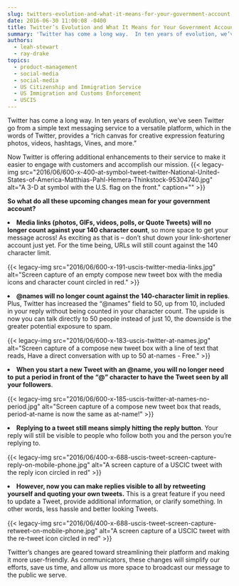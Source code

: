 ```yaml
---
slug: twitters-evolution-and-what-it-means-for-your-government-account
date: 2016-06-30 11:00:08 -0400
title: Twitter’s Evolution and What It Means for Your Government Account
summary: 'Twitter has come a long way.  In ten years of evolution, we’ve seen Twitter go from a simple text messaging service to a versatile platform, which in the words of Twitter, provides a &ldquo;rich canvas for creative expression featuring photos, videos, hashtags, Vines, and more.&rdquo; Now Twitter is offering additional enhancements to their service to'
authors:
  - leah-stewart
  - ray-drake
topics:
  - product-management
  - social-media
  - social-media
  - US Citizenship and Immigration Service
  - US Immigration and Customs Enforcement
  - USCIS
---
```


Twitter has come a long way.  In ten years of evolution, we’ve seen Twitter go from a simple text messaging service to a versatile platform, which in the words of Twitter, provides a “rich canvas for creative expression featuring photos, videos, hashtags, Vines, and more.”

Now Twitter is offering additional enhancements to their service to make it easier to engage with customers and accomplish our mission. {{< legacy-img src="2016/06/600-x-400-at-symbol-tweet-twitter-National-United-States-of-America-Matthias-Pahl-Hemera-Thinkstock-95304740.jpg" alt="A 3-D at symbol with the U.S. flag on the front." caption="" >}} 

**So what do all these upcoming changes mean for your government account?**

<li style="margin-bottom: 15px">
  <b>Media links (photos, GIFs, videos, polls, or Quote Tweets) will no longer count against your 140 character count</b>, so more space to get your message across! As exciting as that is &#8211; don’t shut down your link-shortener account just yet. For the time being, URLs will still count against the 140 character limit.
</li>

{{< legacy-img src="2016/06/600-x-191-uscis-twitter-media-links.jpg" alt="Screen capture of an empty compose new tweet box with the media icons and character count circled in red." >}}

<li style="margin-bottom: 15px">
  <b>@names will no longer count against the 140-character limit in replies</b>. Plus, Twitter has increased the “@names” field to 50, up from 10, included in your reply without being counted in your character count. The upside is now you can talk directly to 50 people instead of just 10, the downside is the greater potential exposure to spam.
</li>

{{< legacy-img src="2016/06/600-x-183-uscis-twitter-at-names.jpg" alt="Screen capture of a compose new tweet box with a line of text that reads, Have a direct conversation with up to 50 at-names - Free." >}}

<li style="margin-bottom: 15px">
  <b>When you start a new Tweet with an @name, you will no longer need to put a period in front of the “@” character to have the Tweet seen by all your followers</b>.
</li>

{{< legacy-img src="2016/06/600-x-185-uscis-twitter-at-names-no-period.jpg" alt="Screen capture of a compose new tweet box that reads, period-at-name is now the same as at-name!" >}}

<li style="margin-bottom: 15px">
  <b>Replying to a tweet still means simply hitting the reply button</b>. Your reply will still be visible to people who follow both you and the person you’re replying to.
</li>

{{< legacy-img src="2016/06/400-x-688-uscis-tweet-screen-capture-reply-on-mobile-phone.jpg" alt="A screen capture of a USCIC tweet with the reply icon circled in red" >}}

<li style="margin-bottom: 15px">
  <b>However, now you can make replies visible to all by retweeting yourself and quoting your own tweets.</b> This is a great feature if you need to update a Tweet, provide additional information, or clarify something. In other words, less hassle and better looking Tweets.
</li>

{{< legacy-img src="2016/06/400-x-688-uscis-tweet-screen-capture-retweet-on-mobile-phone.jpg" alt="A screen capture of a USCIC tweet with the re-tweet icon circled in red" >}}

Twitter’s changes are geared toward streamlining their platform and making it more user-friendly. As communicators, these changes will simplify our efforts, save us time, and allow us more space to broadcast our message to the public we serve.